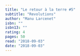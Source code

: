 ```yaml
---
title: "Le retour à la terre #5"
subtitle: "Revolutions"
author: "Manu Larcenet"
isbn: ""
isbn13: ""
rating: 4
pages: 50
read: "2018-09-03"
date: "2018-09-03"
---
```


